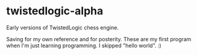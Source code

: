 twistedlogic-alpha
==================

Early versions of TwistedLogic chess engine.

Saving for my own reference and for posterity. These are my first program when I'm just learning programming. I skipped "hello world". :)



